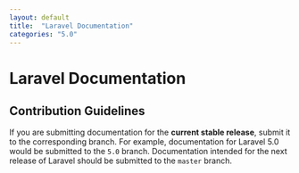 ```yaml
---
layout: default
title:  "Laravel Documentation"
categories: "5.0"
---
```


# Laravel Documentation

## Contribution Guidelines

If you are submitting documentation for the **current stable release**, submit it to the corresponding branch. For example, documentation for Laravel 5.0 would be submitted to the `5.0` branch. Documentation intended for the next release of Laravel should be submitted to the `master` branch.
